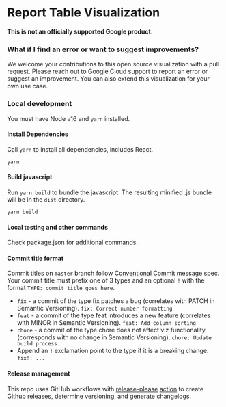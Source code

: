 # Report Table Visualization

**This is not an officially supported Google product.**

### What if I find an error or want to suggest improvements?

We welcome your contributions to this open source visualization with a pull
request. Please reach out to Google Cloud support to report an error or suggest
an improvement. You can also extend this visualization for your own use case.

### Local development

You must have Node v16 and `yarn` installed.

#### Install Dependencies

Call `yarn` to install all dependencies, includes React.

```
yarn
```

#### Build javascript

Run `yarn build` to bundle the javascript. The resulting minified .js bundle
will be in the `dist` directory.

```
yarn build
```

#### Local testing and other commands

Check package.json for additional commands.

#### Commit title format

Commit titles on `master` branch follow [Conventional Commit](https://www.conventionalcommits.org/en/v1.0.0/#summary) message spec. Your commit title must prefix one of 3 types and an optional `!` with the format `TYPE: commit title goes here`.

- `fix` - a commit of the type fix patches a bug (correlates with PATCH in Semantic Versioning). `fix: Correct number formatting`
- `feat` - a commit of the type feat introduces a new feature (correlates with MINOR in Semantic Versioning). `feat: Add column sorting`
- `chore` - a commit of the type chore does not affect viz functionality (corresponds with no change in Semantic Versioning). `chore: Update build process`
- Append an `!` exclamation point to the type if it is a breaking change. `fix!: ...`

#### Release management

This repo uses GitHub workflows with [release-please](https://github.com/googleapis/release-please) [action](https://github.com/google-github-actions/release-please-action) to create Github releases, determine versioning, and generate changelogs.
